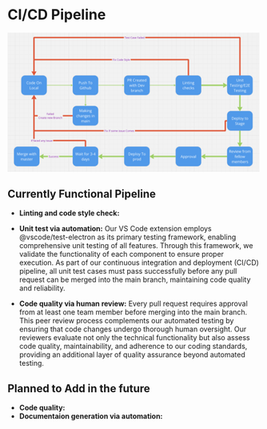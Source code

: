 # CI/CD Pipeline
![CI/CD diagram](cicd.png)

## Currently Functional Pipeline
- **Linting and code style check:**

- **Unit test via automation:**
    Our VS Code extension employs @vscode/test-electron as its primary testing framework, enabling comprehensive unit testing of all features. Through this framework, we validate the functionality of each component to ensure proper execution. As part of our continuous integration and deployment (CI/CD) pipeline, all unit test cases must pass successfully before any pull request can be merged into the main branch, maintaining code quality and reliability.

- **Code quality via human review:**
    Every pull request requires approval from at least one team member before merging into the main branch. This peer review process complements our automated testing by ensuring that code changes undergo thorough human oversight. Our reviewers evaluate not only the technical functionality but also assess code quality, maintainability, and adherence to our coding standards, providing an additional layer of quality assurance beyond automated testing.



## Planned to Add in the future
- **Code quality:**
- **Documentaion generation via automation:**
